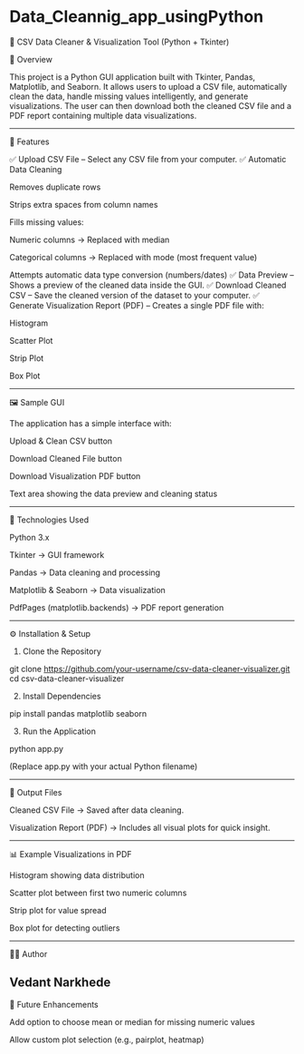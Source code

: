 # Data_Cleannig_app_usingPython

🧹 CSV Data Cleaner & Visualization Tool (Python + Tkinter)

📘 Overview

This project is a Python GUI application built with Tkinter, Pandas, Matplotlib, and Seaborn.
It allows users to upload a CSV file, automatically clean the data, handle missing values intelligently, and generate visualizations.
The user can then download both the cleaned CSV file and a PDF report containing multiple data visualizations.


---

🚀 Features

✅ Upload CSV File – Select any CSV file from your computer.
✅ Automatic Data Cleaning

Removes duplicate rows

Strips extra spaces from column names

Fills missing values:

Numeric columns → Replaced with median

Categorical columns → Replaced with mode (most frequent value)


Attempts automatic data type conversion (numbers/dates)
✅ Data Preview – Shows a preview of the cleaned data inside the GUI.
✅ Download Cleaned CSV – Save the cleaned version of the dataset to your computer.
✅ Generate Visualization Report (PDF) – Creates a single PDF file with:

Histogram

Scatter Plot

Strip Plot

Box Plot



---

🖼️ Sample GUI

The application has a simple interface with:

Upload & Clean CSV button

Download Cleaned File button

Download Visualization PDF button

Text area showing the data preview and cleaning status



---

🧠 Technologies Used

Python 3.x

Tkinter → GUI framework

Pandas → Data cleaning and processing

Matplotlib & Seaborn → Data visualization

PdfPages (matplotlib.backends) → PDF report generation



---

⚙️ Installation & Setup

1. Clone the Repository

git clone https://github.com/your-username/csv-data-cleaner-visualizer.git
cd csv-data-cleaner-visualizer


2. Install Dependencies

pip install pandas matplotlib seaborn


3. Run the Application

python app.py

(Replace app.py with your actual Python filename)




---

📂 Output Files

Cleaned CSV File → Saved after data cleaning.

Visualization Report (PDF) → Includes all visual plots for quick insight.



---

📊 Example Visualizations in PDF

Histogram showing data distribution

Scatter plot between first two numeric columns

Strip plot for value spread

Box plot for detecting outliers



---

👨‍💻 Author

Vedant Narkhede
---

🏁 Future Enhancements

Add option to choose mean or median for missing numeric values

Allow custom plot selection (e.g., pairplot, heatmap)

